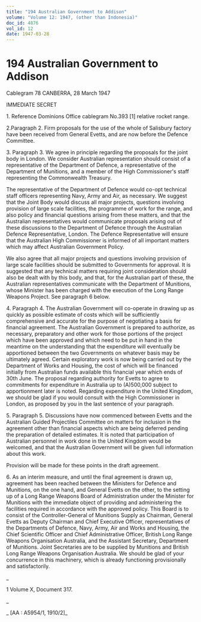 ```yaml
---
title: "194 Australian Government to Addison"
volume: "Volume 12: 1947, (other than Indonesia)"
doc_id: 4876
vol_id: 12
date: 1947-03-28
---
```


# 194 Australian Government to Addison

Cablegram 78 CANBERRA, 28 March 1947

IMMEDIATE SECRET

1\. Reference Dominions Office cablegram No.393 [1] relative rocket range.

2.Paragraph 2. Firm proposals for the use of the whole of Salisbury factory have been received from General Evetts, and are now before the Defence Committee.

3\. Paragraph 3. We agree in principle regarding the proposals for the joint body in London. We consider Australian representation should consist of a representative of the Department of Defence, a representative of the Department of Munitions, and a member of the High Commissioner's staff representing the Commonwealth Treasury.

The representative of the Department of Defence would co-opt technical staff officers representing Navy, Army and Air, as necessary. We suggest that the Joint Body would discuss all major projects, questions involving provision of large scale facilities, the programme of work for the range, and also policy and financial questions arising from these matters, and that the Australian representatives would communicate proposals arising out of these discussions to the Department of Defence through the Australian Defence Representative, London. The Defence Representative will ensure that the Australian High Commissioner is informed of all important matters which may affect Australian Government Policy.

We also agree that all major projects and questions involving provision of large scale facilities should be submitted to Governments for approval. It is suggested that any technical matters requiring joint consideration should also be dealt with by this body, and that, for the Australian part of these, the Australian representatives communicate with the Department of Munitions, whose Minister has been charged with the execution of the Long Range Weapons Project. See paragraph 6 below.

4\. Paragraph 4. The Australian Government will co-operate in drawing up as quickly as possible estimate of costs which will be sufficiently comprehensive and accurate for the purpose of negotiating a basis for financial agreement. The Australian Government is prepared to authorize, as necessary, preparatory and other work for those portions of the project which have been approved and which need to be put in hand in the meantime on the understanding that the expenditure will eventually be apportioned between the two Governments on whatever basis may be ultimately agreed. Certain exploratory work is now being carried out by the Department of Works and Housing, the cost of which will be financed initially from Australian funds available this financial year which ends of 30th June. The proposal regarding authority for Evetts to agree to commitments for expenditure in Australia up to (A)500,000 subject to apportionment later is noted. Regarding expenditure in the United Kingdom, we should be glad if you would consult with the High Commissioner in London, as proposed by you in the last sentence of your paragraph.

5\. Paragraph 5. Discussions have now commenced between Evetts and the Australian Guided Projectiles Committee on matters for inclusion in the agreement other than financial aspects which are being deferred pending the preparation of detailed estimates. It is noted that participation of Australian personnel in work done in the United Kingdom would be welcomed, and that the Australian Government will be given full information about this work.

Provision will be made for these points in the draft agreement.

6\. As an interim measure, and until the final agreement is drawn up, agreement has been reached between the Ministers for Defence and Munitions, on the one hand, and General Evetts on the other, to the setting up of a Long Range Weapons Board of Administration under the Minister for Munitions with the immediate object of providing and administering the facilities required in accordance with the approved policy. This Board is to consist of the Controller-General of Munitions Supply as Chairman, General Evetts as Deputy Chairman and Chief Executive Officer, representatives of the Departments of Defence, Navy, Army, Air and Works and Housing, the Chief Scientific Officer and Chief Administrative Officer, British Long Range Weapons Organisation Australia, and the Assistant Secretary, Department of Munitions. Joint Secretaries are to be supplied by Munitions and British Long Range Weapons Organisation Australia. We should be glad of your concurrence in this machinery, which is already functioning provisionally and satisfactorily.

_

1 Volume X, Document 317.

_

_ [AA : A5954/1, 1910/2]_
